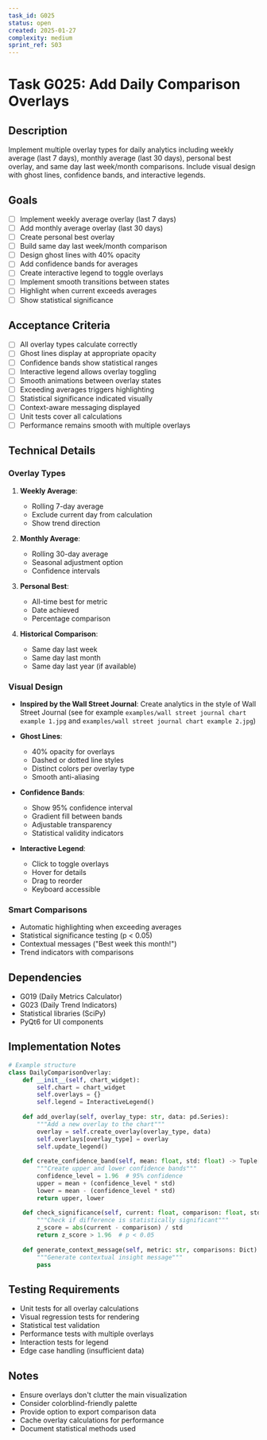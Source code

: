 ```yaml
---
task_id: G025
status: open
created: 2025-01-27
complexity: medium
sprint_ref: S03
---
```


# Task G025: Add Daily Comparison Overlays

## Description
Implement multiple overlay types for daily analytics including weekly average (last 7 days), monthly average (last 30 days), personal best overlay, and same day last week/month comparisons. Include visual design with ghost lines, confidence bands, and interactive legends.

## Goals
- [ ] Implement weekly average overlay (last 7 days)
- [ ] Add monthly average overlay (last 30 days)
- [ ] Create personal best overlay
- [ ] Build same day last week/month comparison
- [ ] Design ghost lines with 40% opacity
- [ ] Add confidence bands for averages
- [ ] Create interactive legend to toggle overlays
- [ ] Implement smooth transitions between states
- [ ] Highlight when current exceeds averages
- [ ] Show statistical significance

## Acceptance Criteria
- [ ] All overlay types calculate correctly
- [ ] Ghost lines display at appropriate opacity
- [ ] Confidence bands show statistical ranges
- [ ] Interactive legend allows overlay toggling
- [ ] Smooth animations between overlay states
- [ ] Exceeding averages triggers highlighting
- [ ] Statistical significance indicated visually
- [ ] Context-aware messaging displayed
- [ ] Unit tests cover all calculations
- [ ] Performance remains smooth with multiple overlays

## Technical Details

### Overlay Types
1. **Weekly Average**:
   - Rolling 7-day average
   - Exclude current day from calculation
   - Show trend direction

2. **Monthly Average**:
   - Rolling 30-day average
   - Seasonal adjustment option
   - Confidence intervals

3. **Personal Best**:
   - All-time best for metric
   - Date achieved
   - Percentage comparison

4. **Historical Comparison**:
   - Same day last week
   - Same day last month
   - Same day last year (if available)

### Visual Design
- **Inspired by the Wall Street Journal**: Create analytics in the style of Wall Street Journal (see for example `examples/wall street journal chart example 1.jpg` and `examples/wall street journal chart example 2.jpg`)

- **Ghost Lines**:
  - 40% opacity for overlays
  - Dashed or dotted line styles
  - Distinct colors per overlay type
  - Smooth anti-aliasing

- **Confidence Bands**:
  - Show 95% confidence interval
  - Gradient fill between bands
  - Adjustable transparency
  - Statistical validity indicators

- **Interactive Legend**:
  - Click to toggle overlays
  - Hover for details
  - Drag to reorder
  - Keyboard accessible

### Smart Comparisons
- Automatic highlighting when exceeding averages
- Statistical significance testing (p < 0.05)
- Contextual messages ("Best week this month!")
- Trend indicators with comparisons

## Dependencies
- G019 (Daily Metrics Calculator)
- G023 (Daily Trend Indicators)
- Statistical libraries (SciPy)
- PyQt6 for UI components

## Implementation Notes
```python
# Example structure
class DailyComparisonOverlay:
    def __init__(self, chart_widget):
        self.chart = chart_widget
        self.overlays = {}
        self.legend = InteractiveLegend()
        
    def add_overlay(self, overlay_type: str, data: pd.Series):
        """Add a new overlay to the chart"""
        overlay = self.create_overlay(overlay_type, data)
        self.overlays[overlay_type] = overlay
        self.update_legend()
        
    def create_confidence_band(self, mean: float, std: float) -> Tuple[List, List]:
        """Create upper and lower confidence bands"""
        confidence_level = 1.96  # 95% confidence
        upper = mean + (confidence_level * std)
        lower = mean - (confidence_level * std)
        return upper, lower
        
    def check_significance(self, current: float, comparison: float, std: float) -> bool:
        """Check if difference is statistically significant"""
        z_score = abs(current - comparison) / std
        return z_score > 1.96  # p < 0.05
        
    def generate_context_message(self, metric: str, comparisons: Dict) -> str:
        """Generate contextual insight message"""
        pass
```

## Testing Requirements
- Unit tests for all overlay calculations
- Visual regression tests for rendering
- Statistical test validation
- Performance tests with multiple overlays
- Interaction tests for legend
- Edge case handling (insufficient data)

## Notes
- Ensure overlays don't clutter the main visualization
- Consider colorblind-friendly palette
- Provide option to export comparison data
- Cache overlay calculations for performance
- Document statistical methods used